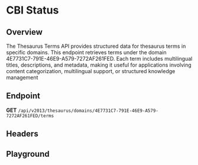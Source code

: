 <script setup>
import SwaggerUI from "@/swagger/view/SwaggerUI.vue"
import swaggerJson from "@/swagger/json/thesaurus/cdi/cbi-status.json";

const swaggerSpecs = [
  { json:swaggerJson, protected: false },
]
</script>

# CBI Status

## Overview

The Thesaurus Terms API provides structured data for thesaurus terms in specific domains. This endpoint retrieves terms under the domain 4E7731C7-791E-46E9-A579-7272AF261FED. Each term includes multilingual titles, descriptions, and metadata, making it useful for applications involving content categorization, multilingual support, or structured knowledge management


## Endpoint

**GET** `/api/v2013/thesaurus/domains/4E7731C7-791E-46E9-A579-7272AF261FED/terms`

## Headers
<!--@include: @/../components/common/header/accept.md-->

## Playground

<SwaggerUI :swaggerSpecs="swaggerSpecs" />